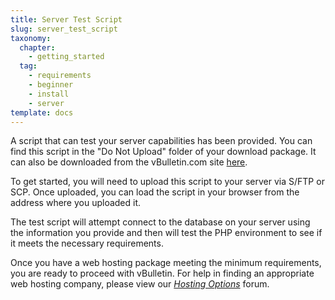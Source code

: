 ```yaml
---
title: Server Test Script
slug: server_test_script
taxonomy:
  chapter:
    - getting_started
  tag: 
    - requirements
    - beginner
    - install
    - server
template: docs
---
```


A script that can test your server capabilities has been provided. You can find this script in the "Do Not Upload" folder of your download package. It can also be downloaded from the vBulletin.com site [here](http://www.vbulletin.com/go/vbtest "Download the vBulletin Server Test Script").

To get started, you will need to upload this script to your server via S/FTP or SCP. Once uploaded, you can load the script in your browser from the address where you uploaded it.

The test script will attempt connect to the database on your server using the information you provide and then will test the PHP environment to see if it meets the necessary requirements.

Once you have a web hosting package meeting the minimum requirements, you are ready to proceed with vBulletin. For help in finding an appropriate web hosting company, please view our [_Hosting Options_](http://www.vbulletin.com/forum/forumdisplay.php?11-vBulletin-Hosting-Options "Hosting Options on vBulletin.com") forum.
